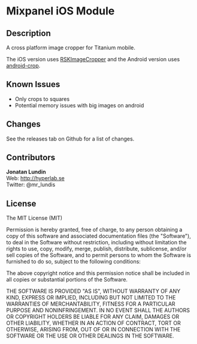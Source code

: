 # Mixpanel iOS Module

## Description

A cross platform image cropper for Titanium mobile. 

The iOS version uses [RSKImageCropper](https://github.com/ruslanskorb/RSKImageCropper) and the 
Android version uses [android-crop](https://github.com/jdamcd/android-crop).

## Known Issues

* Only crops to squares
* Potential memory issues with big images on android

## Changes

See the releases tab on Github for a list of changes.

## Contributors

**Jonatan Lundin**  
Web: http://hyperlab.se  
Twitter: @mr_lundis  

## License

The MIT License (MIT)

Permission is hereby granted, free of charge, to any person obtaining a copy of this software and associated documentation files (the "Software"), to deal in the Software without restriction, including without limitation the rights to use, copy, modify, merge, publish, distribute, sublicense, and/or sell copies of the Software, and to permit persons to whom the Software is furnished to do so, subject to the following conditions:

The above copyright notice and this permission notice shall be included in all copies or substantial portions of the Software.

THE SOFTWARE IS PROVIDED "AS IS", WITHOUT WARRANTY OF ANY KIND, EXPRESS OR IMPLIED, INCLUDING BUT NOT LIMITED TO THE WARRANTIES OF MERCHANTABILITY, FITNESS FOR A PARTICULAR PURPOSE AND NONINFRINGEMENT. IN NO EVENT SHALL THE AUTHORS OR COPYRIGHT HOLDERS BE LIABLE FOR ANY CLAIM, DAMAGES OR OTHER LIABILITY, WHETHER IN AN ACTION OF CONTRACT, TORT OR OTHERWISE, ARISING FROM, OUT OF OR IN CONNECTION WITH THE SOFTWARE OR THE USE OR OTHER DEALINGS IN THE SOFTWARE.
